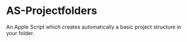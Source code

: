 # AS-Projectfolders
An Apple Script which creates automatically a basic project structure in your folder.

